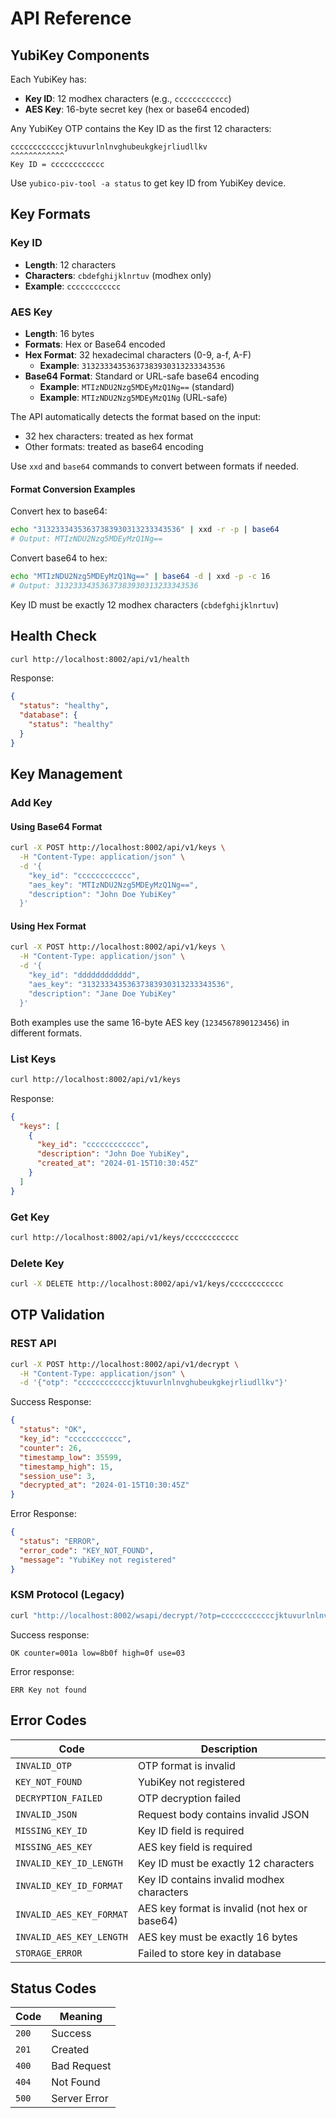# API Reference

## YubiKey Components

Each YubiKey has:

- **Key ID**: 12 modhex characters (e.g., `cccccccccccc`)
- **AES Key**: 16-byte secret key (hex or base64 encoded)

Any YubiKey OTP contains the Key ID as the first 12 characters:

```text
ccccccccccccjktuvurlnlnvghubeukgkejrliudllkv
^^^^^^^^^^^^
Key ID = cccccccccccc
```

Use `yubico-piv-tool -a status` to get key ID from YubiKey device.

## Key Formats

### Key ID

- **Length**: 12 characters
- **Characters**: `cbdefghijklnrtuv` (modhex only)
- **Example**: `cccccccccccc`

### AES Key

- **Length**: 16 bytes
- **Formats**: Hex or Base64 encoded
- **Hex Format**: 32 hexadecimal characters (0-9, a-f, A-F)
  - **Example**: `31323334353637383930313233343536`
- **Base64 Format**: Standard or URL-safe base64 encoding
  - **Example**: `MTIzNDU2Nzg5MDEyMzQ1Ng==` (standard)
  - **Example**: `MTIzNDU2Nzg5MDEyMzQ1Ng` (URL-safe)

The API automatically detects the format based on the input:

- 32 hex characters: treated as hex format
- Other formats: treated as base64 encoding

Use `xxd` and `base64` commands to convert between formats if needed.

#### Format Conversion Examples

Convert hex to base64:

```bash
echo "31323334353637383930313233343536" | xxd -r -p | base64
# Output: MTIzNDU2Nzg5MDEyMzQ1Ng==
```

Convert base64 to hex:

```bash
echo "MTIzNDU2Nzg5MDEyMzQ1Ng==" | base64 -d | xxd -p -c 16
# Output: 31323334353637383930313233343536
```

Key ID must be exactly 12 modhex characters (`cbdefghijklnrtuv`)

## Health Check

```bash
curl http://localhost:8002/api/v1/health
```

Response:

```json
{
  "status": "healthy",
  "database": {
    "status": "healthy"
  }
}
```

## Key Management

### Add Key

#### Using Base64 Format

```bash
curl -X POST http://localhost:8002/api/v1/keys \
  -H "Content-Type: application/json" \
  -d '{
    "key_id": "cccccccccccc",
    "aes_key": "MTIzNDU2Nzg5MDEyMzQ1Ng==",
    "description": "John Doe YubiKey"
  }'
```

#### Using Hex Format

```bash
curl -X POST http://localhost:8002/api/v1/keys \
  -H "Content-Type: application/json" \
  -d '{
    "key_id": "dddddddddddd",
    "aes_key": "31323334353637383930313233343536",
    "description": "Jane Doe YubiKey"
  }'
```

Both examples use the same 16-byte AES key (`1234567890123456`) in different formats.

### List Keys

```bash
curl http://localhost:8002/api/v1/keys
```

Response:

```json
{
  "keys": [
    {
      "key_id": "cccccccccccc",
      "description": "John Doe YubiKey",
      "created_at": "2024-01-15T10:30:45Z"
    }
  ]
}
```

### Get Key

```bash
curl http://localhost:8002/api/v1/keys/cccccccccccc
```

### Delete Key

```bash
curl -X DELETE http://localhost:8002/api/v1/keys/cccccccccccc
```

## OTP Validation

### REST API

```bash
curl -X POST http://localhost:8002/api/v1/decrypt \
  -H "Content-Type: application/json" \
  -d '{"otp": "ccccccccccccjktuvurlnlnvghubeukgkejrliudllkv"}'
```

Success Response:

```json
{
  "status": "OK",
  "key_id": "cccccccccccc",
  "counter": 26,
  "timestamp_low": 35599,
  "timestamp_high": 15,
  "session_use": 3,
  "decrypted_at": "2024-01-15T10:30:45Z"
}
```

Error Response:

```json
{
  "status": "ERROR",
  "error_code": "KEY_NOT_FOUND",
  "message": "YubiKey not registered"
}
```

### KSM Protocol (Legacy)

```bash
curl "http://localhost:8002/wsapi/decrypt/?otp=ccccccccccccjktuvurlnlnvghubeukgkejrliudllkv"
```

Success response:

```text
OK counter=001a low=8b0f high=0f use=03
```

Error response:

```text
ERR Key not found
```

## Error Codes

| Code | Description |
|------|-------------|
| `INVALID_OTP` | OTP format is invalid |
| `KEY_NOT_FOUND` | YubiKey not registered |
| `DECRYPTION_FAILED` | OTP decryption failed |
| `INVALID_JSON` | Request body contains invalid JSON |
| `MISSING_KEY_ID` | Key ID field is required |
| `MISSING_AES_KEY` | AES key field is required |
| `INVALID_KEY_ID_LENGTH` | Key ID must be exactly 12 characters |
| `INVALID_KEY_ID_FORMAT` | Key ID contains invalid modhex characters |
| `INVALID_AES_KEY_FORMAT` | AES key format is invalid (not hex or base64) |
| `INVALID_AES_KEY_LENGTH` | AES key must be exactly 16 bytes |
| `STORAGE_ERROR` | Failed to store key in database |

## Status Codes

| Code | Meaning |
|------|---------|
| `200` | Success |
| `201` | Created |
| `400` | Bad Request |
| `404` | Not Found |
| `500` | Server Error |
